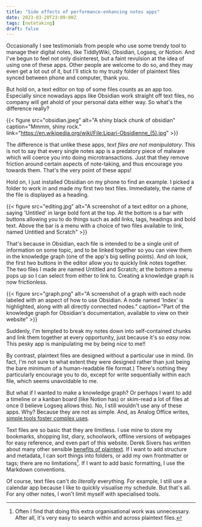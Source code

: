 ```yaml
---
title: "Side effects of performance-enhancing notes apps"
date: 2023-03-20T23:09:00Z
tags: [notetaking]
draft: false
---
```


Occasionally I see testimonials from people who use some trendy tool to manage their digital notes, like TiddlyWiki, Obsidian, Logseq, or Notion. And I've begun to feel not only disinterest, but a faint revulsion at the idea of using one of these apps. Other people are welcome to do so, and they may even get a lot out of it, but I'll stick to my trusty folder of plaintext files synced between phone and computer, thank you.

But hold on, a text editor on top of some files counts as an app too. Especially since nowadays apps like Obsidian work straight off text files, no company will get ahold of your personal data either way. So what's the difference really?

{{< figure src="obsidian.jpeg" alt="A shiny black chunk of obsidian" caption="Mmmm, shiny rock." link="https://en.wikipedia.org/wiki/File:Lipari-Obsidienne_(5).jpg" >}}

The difference is that unlike these apps, _text files are not manipulatory_. This is not to say that every single notes app is a predatory piece of malware which will coerce you into doing microtransactions. Just that they remove friction around certain aspects of note-taking, and thus encourage you towards them. That's the very point of these apps!

Hold on, I just installed Obsidian on my phone to find an example. I picked a folder to work in and made my first two text files. Immediately, the name of the file is displayed as a heading.

{{< figure src="editing.jpg" alt="A screenshot of a text editor on a phone, saying 'Untitled' in large bold font at the top. At the bottom is a bar with buttons allowing you to do things such as add links, tags, headings and bold text. Above the bar is a menu with a choice of two files available to link, named Untitled and Scratch" >}}

That's because in Obsidian, each file is intended to be a single unit of information on some topic, and to be linked together so you can view them in the knowledge graph (one of the app's big selling points). And oh look, the first two buttons in the editor allow you to quickly link notes together. The two files I made are named Untitled and Scratch; at the bottom a menu pops up so I can select from either to link to. Creating a knowledge graph is now frictionless.

{{< figure src="graph.png" alt="A screenshot of a graph with each node labeled with an aspect of how to use Obsidian. A node named 'Index' is highlighted, along with all directly connected nodes." caption="Part of the knowledge graph for Obsidian's documentation, available to view on their website" >}}

Suddenly, I'm tempted to break my notes down into self-contained chunks and link them together at every opportunity, just because it's so _easy_ now. This pesky app is manipulating me by being _nice_ to me!!

By contrast, plaintext files are designed without a particular use in mind. (In fact, I'm not sure to what extent they were designed rather than just being the bare minimum of a human-readable file format.) There's nothing they particularly encourage you to do, except for write sequentially within each file, which seems unavoidable to me.

But what if I wanted to make a knowledge graph? Or perhaps I want to add a timeline or a kanban board (like Notion has) or skim-read a lot of files at once (I believe Logseq allows this). No, I still wouldn't use any of these apps. Why? Because they are not as simple. And, as Analog Office writes, [simple tools foster complex uses](https://analogoffice.net/2022/09/01/simple-tools-foster.html).

Text files are so basic that they are limitless. I use mine to store my bookmarks, shopping list, diary, schoolwork, offline versions of webpages for easy reference, and even part of this website. Derek Sivers has written about many other sensible [benefits of plaintext](https://sive.rs/plaintext). If I want to add structure and metadata, I can sort things into folders, or add my own frontmatter or tags; there are no limitations[^1]. If I want to add basic formatting, I use the Markdown conventions.

Of course, text files can't do _literally_ everything. For example, I still use a calendar app because I like to quickly visualise my schedule. But that's all. For any other notes, I won't limit myself with specialised tools.

[^1]: Often I find that doing this extra organisational work was unnecessary. After all, it's very easy to search within and across plaintext files.
